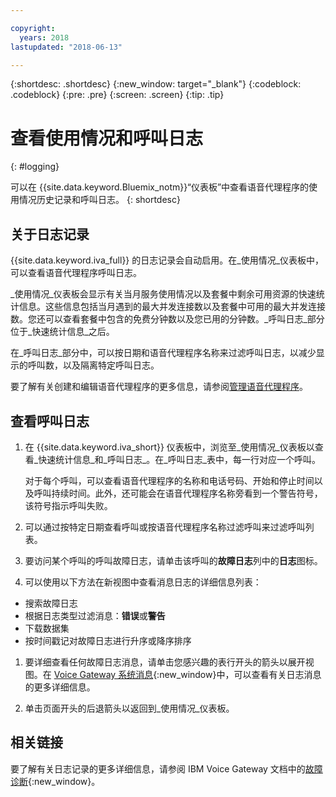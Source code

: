 ```yaml
---

copyright:
  years: 2018
lastupdated: "2018-06-13"

---
```


{:shortdesc: .shortdesc}
{:new_window: target="_blank"}
{:codeblock: .codeblock}
{:pre: .pre}
{:screen: .screen}
{:tip: .tip}


# 查看使用情况和呼叫日志
{: #logging}

可以在 {{site.data.keyword.Bluemix_notm}}“仪表板”中查看语音代理程序的使用情况历史记录和呼叫日志。
{: shortdesc}

## 关于日志记录

{{site.data.keyword.iva_full}} 的日志记录会自动启用。在_使用情况_仪表板中，可以查看语音代理程序呼叫日志。

_使用情况_仪表板会显示有关当月服务使用情况以及套餐中剩余可用资源的快速统计信息。这些信息包括当月遇到的最大并发连接数以及套餐中可用的最大并发连接数。您还可以查看套餐中包含的免费分钟数以及您已用的分钟数。_呼叫日志_部分位于_快速统计信息_之后。

在_呼叫日志_部分中，可以按日期和语音代理程序名称来过滤呼叫日志，以减少显示的呼叫数，以及隔离特定呼叫日志。

要了解有关创建和编辑语音代理程序的更多信息，请参阅[管理语音代理程序](managing.html)。

##  查看呼叫日志

1. 在 {{site.data.keyword.iva_short}} 仪表板中，浏览至_使用情况_仪表板以查看_快速统计信息_和_呼叫日志_。在_呼叫日志_表中，每一行对应一个呼叫。

      对于每个呼叫，可以查看语音代理程序的名称和电话号码、开始和停止时间以及呼叫持续时间。此外，还可能会在语音代理程序名称旁看到一个警告符号，该符号指示呼叫失败。

1.  可以通过按特定日期查看呼叫或按语音代理程序名称过滤呼叫来过滤呼叫列表。

1. 要访问某个呼叫的呼叫故障日志，请单击该呼叫的**故障日志**列中的**日志**图标。

1. 可以使用以下方法在新视图中查看消息日志的详细信息列表：
  * 搜索故障日志
  * 根据日志类型过滤消息：**错误**或**警告**
  * 下载数据集
  * 按时间戳记对故障日志进行升序或降序排序

1. 要详细查看任何故障日志消息，请单击您感兴趣的表行开头的箭头以展开视图。在 [Voice Gateway 系统消息](https://www.ibm.com/support/knowledgecenter/SS4U29/messages.html){:new_window}中，可以查看有关日志消息的更多详细信息。

1. 单击页面开头的后退箭头以返回到_使用情况_仪表板。

## 相关链接
要了解有关日志记录的更多详细信息，请参阅 IBM Voice Gateway 文档中的[故障诊断](https://www.ibm.com/support/knowledgecenter/SS4U29/troubleshooting.html){:new_window}。
